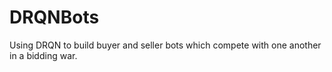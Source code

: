 # DRQNBots
Using DRQN to build buyer and seller bots which compete with one another in a bidding war.
